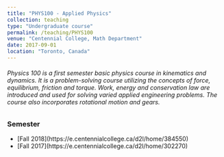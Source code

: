 ```yaml
---
title: "PHYS100 - Applied Physics"
collection: teaching
type: "Undergraduate course"
permalink: /teaching/PHYS100
venue: "Centennial College, Math Department"
date: 2017-09-01
location: "Toronto, Canada"
---
```


###### 	Physics 100 is a first semester basic physics course in kinematics and dynamics. It is a problem-solving course utilizing the concepts of force, equilibrium, friction and torque. Work, energy and conservation law are introduced and used for solving varied applied engineering problems. The course also incorporates rotational motion and gears.


### Semester
<ul>
  <li>[Fall 2018](https://e.centennialcollege.ca/d2l/home/384550)</li>
  <li>[Fall 2017](https://e.centennialcollege.ca/d2l/home/302270)</li>
</ul>
